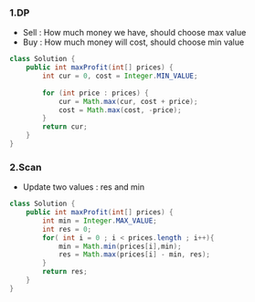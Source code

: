 ### 1.DP
* Sell : How much money we have, should choose max value
* Buy : How much money will cost, should choose min value

```java
class Solution {
    public int maxProfit(int[] prices) {
        int cur = 0, cost = Integer.MIN_VALUE;
        
        for (int price : prices) {
            cur = Math.max(cur, cost + price);
            cost = Math.max(cost, -price);
        }
        return cur;
    }
}
```

### 2.Scan
* Update two values : res and min

```java
class Solution {
    public int maxProfit(int[] prices) {
        int min = Integer.MAX_VALUE;
        int res = 0;
        for( int i = 0 ; i < prices.length ; i++){
            min = Math.min(prices[i],min);
            res = Math.max(prices[i] - min, res);
        }
        return res;
    }
}
```